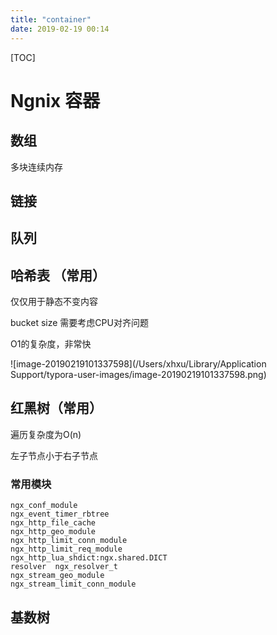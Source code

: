 ```yaml
---
title: "container"
date: 2019-02-19 00:14
---
```



[TOC]



# Ngnix 容器



## 数组

多块连续内存



## 链接



## 队列



## 哈希表 （常用）

仅仅用于静态不变内容

bucket size 需要考虑CPU对齐问题

O1的复杂度，非常快

![image-20190219101337598](/Users/xhxu/Library/Application Support/typora-user-images/image-20190219101337598.png)





## 红黑树（常用）

遍历复杂度为O(n)

左子节点小于右子节点



### 常用模块

```
ngx_conf_module
ngx_event_timer_rbtree
ngx_http_file_cache
ngx_http_geo_module
ngx_http_limit_conn_module
ngx_http_limit_req_module
ngx_http_lua_shdict:ngx.shared.DICT
resolver  ngx_resolver_t
ngx_stream_geo_module
ngx_stream_limit_conn_module
```



## 基数树